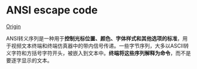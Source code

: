 # ANSI escape code

[Origin](https://en.wikipedia.org/wiki/ANSI_escape_code)

ANSI转义序列是一种用于**控制光标位置、颜色、字体样式和其他选项的标准**，用于视频文本终端和终端仿真器中的带内信号传递。一些字节序列，大多以ASCII转义字符和方括号字符开头，被嵌入到文本中。**终端将这些序列解释为命令**，而不是要逐字显示的文本。

